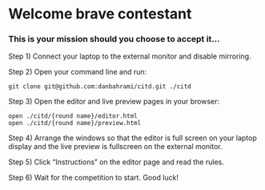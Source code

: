 # Welcome brave contestant
### This is your mission should you choose to accept it…

Step 1) Connect your laptop to the external monitor and disable mirroring.

Step 2) Open your command line and run:
```
git clone git@github.com:danbahrami/citd.git ./citd
```

Step 3) Open the editor and live preview pages in your browser:

```
open ./citd/{round name}/editor.html
open ./citd/{round name}/preview.html
```

Step 4) Arrange the windows so that the editor is full screen on your laptop display and the live preview is fullscreen on the external monitor.

Step 5) Click “Instructions” on the editor page and read the rules.

Step 6) Wait for the competition to start. Good luck!